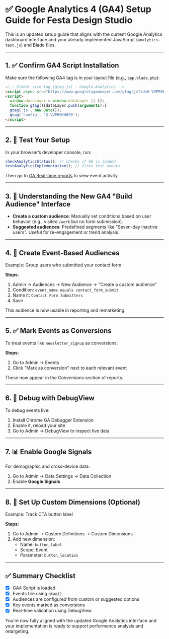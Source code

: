 # ✅ Google Analytics 4 (GA4) Setup Guide for Festa Design Studio

This is an updated setup guide that aligns with the current Google Analytics dashboard interface and your already implemented JavaScript (`analytics-test.js`) and Blade files.

---

## 1. ✅ Confirm GA4 Script Installation

Make sure the following GA4 tag is in your layout file (e.g., `app.blade.php`):

```html
<!-- Global site tag (gtag.js) - Google Analytics -->
<script async src="https://www.googletagmanager.com/gtag/js?id=G-VVPR0KH690"></script>
<script>
  window.dataLayer = window.dataLayer || [];
  function gtag(){dataLayer.push(arguments);}
  gtag('js', new Date());
  gtag('config', 'G-VVPR0KH690');
</script>
```

---

## 2. 🧪 Test Your Setup

In your browser’s developer console, run:

```js
checkAnalyticsStatus(); // checks if GA is loaded
testAnalyticsImplementation(); // fires test events
```

Then go to [GA Real-time reports](https://analytics.google.com/analytics/web/#/realtime/rt-event) to view event activity.

---

## 3. 🧭 Understanding the New GA4 "Build Audience" Interface

- **Create a custom audience**: Manually set conditions based on user behavior (e.g., visited `/work` but no form submission).
- **Suggested audiences**: Predefined segments like "Seven-day inactive users". Useful for re-engagement or trend analysis.

---

## 4. 🎯 Create Event-Based Audiences

Example: Group users who submitted your contact form.

**Steps**:
1. Admin → Audiences → New Audience → "Create a custom audience"
2. Condition: `event_name equals contact_form_submit`
3. Name it: `Contact Form Submitters`
4. Save

This audience is now usable in reporting and remarketing.

---

## 5. ✅ Mark Events as Conversions

To treat events like `newsletter_signup` as conversions:

**Steps**:
1. Go to Admin → Events
2. Click "Mark as conversion" next to each relevant event

These now appear in the Conversions section of reports.

---

## 6. 🧩 Debug with DebugView

To debug events live:

1. Install Chrome GA Debugger Extension
2. Enable it, reload your site
3. Go to Admin → DebugView to inspect live data

---

## 7. 📊 Enable Google Signals

For demographic and cross-device data:

1. Go to Admin → Data Settings → Data Collection
2. Enable **Google Signals**

---

## 8. 📐 Set Up Custom Dimensions (Optional)

Example: Track CTA button label

**Steps**:
1. Go to Admin → Custom Definitions → Custom Dimensions
2. Add new dimension:
   - Name: `button_label`
   - Scope: Event
   - Parameter: `button_location`

---

## ✅ Summary Checklist

- [x] GA4 Script is loaded
- [x] Events fire using `gtag()`
- [x] Audiences are configured from custom or suggested options
- [x] Key events marked as conversions
- [x] Real-time validation using DebugView

You're now fully aligned with the updated Google Analytics interface and your implementation is ready to support performance analysis and retargeting.